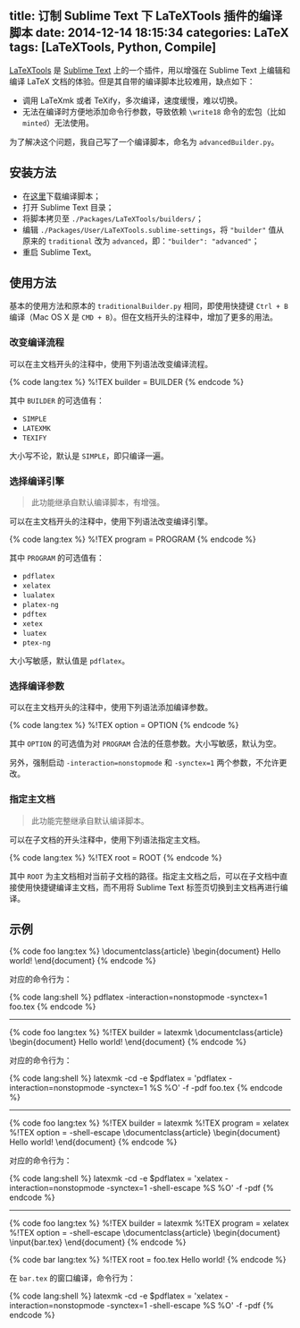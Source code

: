 title: 订制 Sublime Text 下 LaTeXTools 插件的编译脚本
date: 2014-12-14 18:15:34
categories: LaTeX
tags: [LaTeXTools, Python, Compile]
---

[LaTeXTools](https://github.com/SublimeText/LaTeXTools) 是 [Sublime Text](http://www.sublimetext.com) 上的一个插件，用以增强在 Sublime Text 上编辑和编译 LaTeX 文档的体验。但是其自带的编译脚本比较难用，缺点如下：

* 调用 LaTeXmk 或者 TeXify，多次编译，速度缓慢，难以切换。
* 无法在编译时方便地添加命令行参数，导致依赖 `\write18` 命令的宏包（比如 `minted`）无法使用。

为了解决这个问题，我自己写了一个编译脚本，命名为 `advancedBuilder.py`。

<!--more-->

## 安装方法

* 在[这里](/attachment/LaTeX-useful-tools/advancedBuilder.py)下载编译脚本；
* 打开 Sublime Text 目录；
* 将脚本拷贝至 `./Packages/LaTeXTools/builders/`；
* 编辑 `./Packages/User/LaTeXTools.sublime-settings`，将 `"builder"` 值从原来的 `traditional` 改为 `advanced`，即：`"builder": "advanced"`；
* 重启 Sublime Text。

## 使用方法

基本的使用方法和原本的 `traditionalBuilder.py` 相同，即使用快捷键 `Ctrl + B` 编译（Mac OS X 是 `CMD + B`）。但在文档开头的注释中，增加了更多的用法。

### 改变编译流程

可以在主文档开头的注释中，使用下列语法改变编译流程。

{% code lang:tex %}
%!TEX builder = BUILDER
{% endcode %}

其中 `BUILDER` 的可选值有：

* `SIMPLE`
* `LATEXMK`
* `TEXIFY`

大小写不论，默认是 `SIMPLE`，即只编译一遍。

### 选择编译引擎

> 此功能继承自默认编译脚本，有增强。

可以在主文档开头的注释中，使用下列语法改变编译引擎。

{% code lang:tex %}
%!TEX program = PROGRAM
{% endcode %}

其中 `PROGRAM` 的可选值有：

* `pdflatex`
* `xelatex`
* `lualatex`
* `platex-ng`
* `pdftex`
* `xetex`
* `luatex`
* `ptex-ng`

大小写敏感，默认值是 `pdflatex`。

### 选择编译参数

可以在主文档开头的注释中，使用下列语法添加编译参数。

{% code lang:tex %}
%!TEX option = OPTION
{% endcode %}

其中 `OPTION` 的可选值为对 `PROGRAM` 合法的任意参数。大小写敏感，默认为空。

另外，强制启动 `-interaction=nonstopmode` 和 `-synctex=1` 两个参数，不允许更改。

### 指定主文档

> 此功能完整继承自默认编译脚本。

可以在子文档的开头注释中，使用下列语法指定主文档。

{% code lang:tex %}
%!TEX root = ROOT
{% endcode %}

其中 `ROOT` 为主文档相对当前子文档的路径。指定主文档之后，可以在子文档中直接使用快捷键编译主文档，而不用将 Sublime Text 标签页切换到主文档再进行编译。

## 示例

{% code foo lang:tex %}
\documentclass{article}
\begin{document}
Hello world!
\end{document}
{% endcode %}

对应的命令行为：

{% code lang:shell %}
pdflatex -interaction=nonstopmode -synctex=1  foo.tex
{% endcode %}

-------

{% code foo lang:tex %}
%!TEX builder = latexmk
\documentclass{article}
\begin{document}
Hello world!
\end{document}
{% endcode %}

对应的命令行为：

{% code lang:shell %}
latexmk -cd -e $pdflatex = 'pdflatex -interaction=nonstopmode -synctex=1  %S %O' -f -pdf foo.tex
{% endcode %}

-------

{% code foo lang:tex %}
%!TEX builder = latexmk
%!TEX program = xelatex
%!TEX option = -shell-escape
\documentclass{article}
\begin{document}
Hello world!
\end{document}
{% endcode %}

对应的命令行为：

{% code lang:shell %}
latexmk -cd -e $pdflatex = 'xelatex -interaction=nonstopmode -synctex=1 -shell-escape %S %O' -f -pdf
{% endcode %}

-------

{% code foo lang:tex %}
%!TEX builder = latexmk
%!TEX program = xelatex
%!TEX option = -shell-escape
\documentclass{article}
\begin{document}
\input{bar.tex}
\end{document}
{% endcode %}

{% code bar lang:tex %}
%!TEX root = foo.tex
Hello world!
{% endcode %}

在 `bar.tex` 的窗口编译，命令行为：

{% code lang:shell %}
latexmk -cd -e $pdflatex = 'xelatex -interaction=nonstopmode -synctex=1 -shell-escape %S %O' -f -pdf
{% endcode %}

